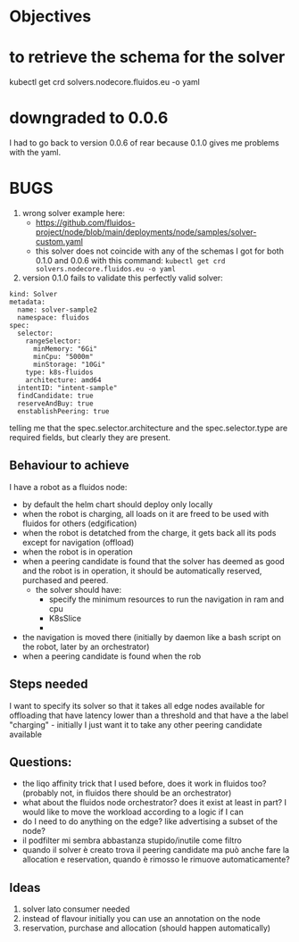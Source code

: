 # Objectives

# to retrieve the schema for the solver
kubectl get crd solvers.nodecore.fluidos.eu -o yaml

# downgraded to 0.0.6
I had to go back to version 0.0.6 of rear because 0.1.0 gives me problems with the yaml.

# BUGS
1. wrong solver example here: 
    - https://github.com/fluidos-project/node/blob/main/deployments/node/samples/solver-custom.yaml
    - this solver does not coincide with any of the schemas I got for both 0.1.0 and 0.0.6 with this command: `kubectl get crd solvers.nodecore.fluidos.eu -o yaml`
2. version 0.1.0 fails to validate this perfectly valid solver:
```
kind: Solver
metadata:
  name: solver-sample2
  namespace: fluidos
spec:
  selector:
    rangeSelector:
      minMemory: "6Gi"
      minCpu: "5000m"
      minStorage: "10Gi"
    type: k8s-fluidos
    architecture: amd64
  intentID: "intent-sample"
  findCandidate: true
  reserveAndBuy: true
  enstablishPeering: true
```
telling me that the spec.selector.architecture and the spec.selector.type are required fields, but clearly they are present.


## Behaviour to achieve
I have a robot as a fluidos node:
- by default the helm chart should deploy only locally
- when the robot is charging, all loads on it are freed to be used with fluidos for others (edgification)
- when the robot is detatched from the charge, it gets back all its pods except for navigation (offload)
- when the robot is in operation
- when a peering candidate is found that the solver has deemed as good and the robot is in operation, it should be automatically reserved, purchased and peered.
    - the solver should have:
        - specify the minimum resources to run the navigation in ram and cpu
        - K8sSlice
        - 
- the navigation is moved there (initially by daemon like a bash script on the robot, later by an orchestrator)
- when a peering candidate is found when the rob

## Steps needed
I want to specify its solver so that it takes all edge nodes available for offloading that have latency lower than a threshold and that have a the label "charging"
	- initially I just want it to take any other peering candidate available



## Questions:
- the liqo affinity  trick that I used before, does it work in fluidos too? (probably not, in fluidos there should be an orchestrator)
- what about the fluidos node orchestrator? does it exist at least in part? I would like to move the workload according to a logic if I can
- do I need to do anything on the edge? like advertising a subset of the node?
- il podfilter mi sembra abbastanza stupido/inutile come filtro
- quando il solver è creato trova il peering candidate ma può anche fare la allocation e reservation, quando è rimosso le rimuove automaticamente?

## Ideas
1. solver lato consumer needed
2. instead of flavour initially you can use an annotation on the node
3. reservation, purchase and allocation (should happen automatically)




